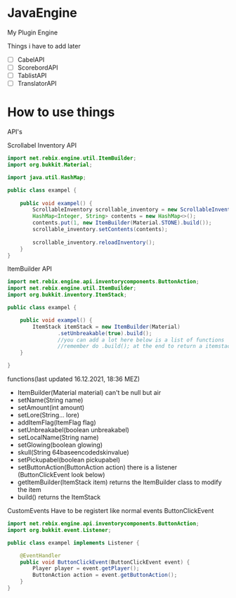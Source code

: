 # JavaEngine
My Plugin Engine


Things i have to add later
  - [ ] CabelAPI
  - [ ] ScorebordAPI
  - [ ] TablistAPI
  - [ ] TranslatorAPI

# How to use things

API's

Scrollabel Inventory API

```java
import net.rebix.engine.util.ItemBuilder;
import org.bukkit.Material;

import java.util.HashMap;

public class exampel {
    
    public void exampel() {
        ScrollableInventory scrollable_inventory = new ScrollableInventory().create(player, name, size, page, pages);
        HashMap<Integer, String> contents = new HashMap<>();
        contents.put(1, new ItemBuilder(Material.STONE).build());
        scrollable_inventory.setContents(contents);
        
        scrollable_inventory.reloadInventory();
    }
}
```

ItemBuilder API

```java
import net.rebix.engine.api.inventorycomponents.ButtonAction;
import net.rebix.engine.util.ItemBuilder;
import org.bukkit.inventory.ItemStack;

public class exampel {

    public void exampel() {
        ItemStack itemStack = new ItemBuilder(Material)
                .setUnbreakable(true).build();
                //you can add a lot here below is a list of functions
                //remember do .build(); at the end to return a itemstack
    }

}
```
functions(last updated 16.12.2021, 18:36 MEZ)
- ItemBuilder(Material material) can't be null but air
- setName(String name)
- setAmount(int amount)
- setLore(String... lore)
- addItemFlag(ItemFlag flag)
- setUnbreakabel(boolean unbreakabel)
- setLocalName(String name)
- setGlowing(boolean glowing)
- skull(String 64baseencodedskinvalue)
- setPickupabel(boolean pickupabel)
- setButtonAction(ButtonAction action) there is a listener (ButtonClickEvent look below)
- getItemBuilder(ItemStack item) returns the ItemBuilder class to modify the item
- build() returns the ItemStack


CustomEvents
Have to be registert like normal events
ButtonClickEvent

```java
import net.rebix.engine.api.inventorycomponents.ButtonAction;
import org.bukkit.event.Listener;

public class exampel implements Listener {

    @EventHandler
    public void ButtonClickEvent(ButtonClickEvent event) {
        Player player = event.getPlayer();
        ButtonAction action = event.getButtonAction();
    }
}
```

